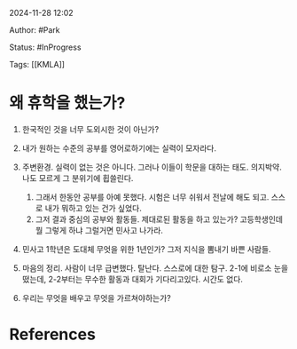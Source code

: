 2024-11-28 12:02

Author: #Park 

Status: #InProgress 

Tags: [[KMLA]] 



# 왜 휴학을 했는가?

1. 한국적인 것을 너무 도외시한 것이 아닌가? 
2. 내가 원하는 수준의 공부를 영어로하기에는 실력이 모자라다.
3. 주변환경. 실력이 없는 것은 아니다. 그러나 이들이 학문을 대하는 태도. 의지박약. 나도 모르게 그 분위기에 휩쓸린다. 

	1. 그래서 한동안 공부를 아예 못했다. 시험은 너무 쉬워서 전날에 해도 되고. 스스로 내가 뭐하고 있는 건가 싶었다. 
	2. 그저 결과 중심의 공부와 활동들. 제대로된 활동을 하고 있는가? 고등학생인데 뭘 그렇게 하냐 그럴거면 민사고 나가라.
4. 민사고 1학년은 도대체 무엇을 위한 1년인가? 그저 지식을 뽐내기 바쁜 사람들. 
5. 마음의 정리. 사람이 너무 급변했다. 탈난다. 스스로에 대한 탐구. 2-1에 비로소 눈을 떴는데, 2-2부터는 무수한 활동과 대회가 기다리고있다. 시간도 없다.
6. 우리는 무엇을 배우고 무엇을 가르쳐야하는가?





# References